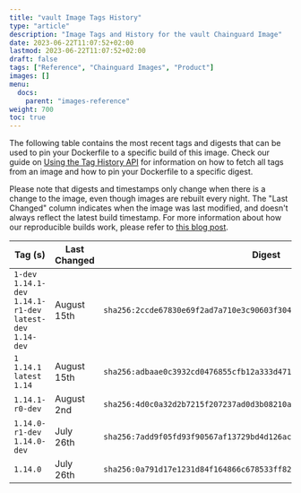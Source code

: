 ```yaml
---
title: "vault Image Tags History"
type: "article"
description: "Image Tags and History for the vault Chainguard Image"
date: 2023-06-22T11:07:52+02:00
lastmod: 2023-06-22T11:07:52+02:00
draft: false
tags: ["Reference", "Chainguard Images", "Product"]
images: []
menu:
  docs:
    parent: "images-reference"
weight: 700
toc: true
---
```


The following table contains the most recent tags and digests that can be used to pin your Dockerfile to a specific build of this image. Check our guide on [Using the Tag History API](/chainguard/chainguard-images/using-the-tag-history-api/) for information on how to fetch all tags from an image and how to pin your Dockerfile to a specific digest.

Please note that digests and timestamps only change when there is a change to the image, even though images are rebuilt every night. The "Last Changed" column indicates when the image was last modified, and doesn't always reflect the latest build timestamp. For more information about how our reproducible builds work, please refer to [this blog post](https://www.chainguard.dev/unchained/reproducing-chainguards-reproducible-image-builds).

| Tag (s)                                                       | Last Changed | Digest                                                                    |
|---------------------------------------------------------------|--------------|---------------------------------------------------------------------------|
|  `1-dev` `1.14.1-dev` `1.14.1-r1-dev` `latest-dev` `1.14-dev` | August 15th  | `sha256:2ccde67830e69f2ad7a710e3c90603f30497b45af3e93dc7bd37726bb5a8e8f4` |
|  `1` `1.14.1` `latest` `1.14`                                 | August 15th  | `sha256:adbaae0c3932cd0476855cfb12a333d471f6516233026f8e6dd79fa9ed366d4f` |
|  `1.14.1-r0-dev`                                              | August 2nd   | `sha256:4d0c0a32d2b7215f207237ad0d3b08210a54481acb75c7928a6cd7d3b54a68be` |
|  `1.14.0-r1-dev` `1.14.0-dev`                                 | July 26th    | `sha256:7add9f05fd93f90567af13729bd4d126ac24079a94ecd946b585497116d760fd` |
|  `1.14.0`                                                     | July 26th    | `sha256:0a791d17e1231d84f164866c678533ff82129e9e992f43c74a0ae979d30e6836` |
